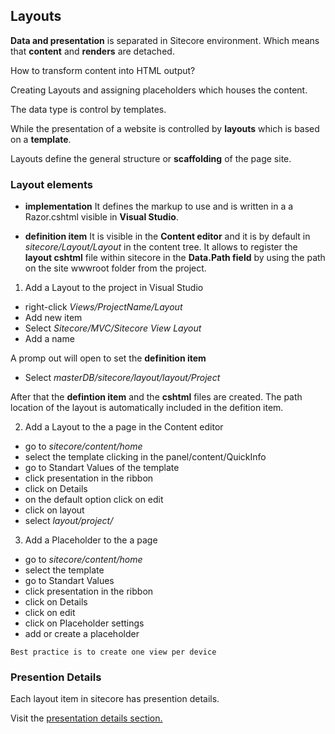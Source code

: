 ## Layouts

**Data and presentation** is separated in Sitecore environment. Which means that **content** and **renders** are detached.

How to transform content into HTML output?

Creating Layouts and assigning placeholders which houses the content.

The data type is control by templates.

While the presentation of a website is controlled by **layouts** which is based on a **template**.

Layouts define the general structure or **scaffolding** of the page site.

### Layout elements

- **implementation**
    It defines the markup to use and is written in a a Razor.cshtml visible in **Visual Studio**.

- **definition item**
    It is visible in the **Content editor** and it is by default in *sitecore/Layout/Layout* in the content tree. 
    It allows to register the **layout cshtml** file within sitecore in the **Data.Path field** by using the path on the site wwwroot folder from the project.

1. Add a Layout to the project in Visual Studio

- right-click *Views/ProjectName/Layout*
- Add new item
- Select *Sitecore/MVC/Sitecore View Layout*
- Add a name

A promp out will open to set the **definition item**

- Select *masterDB/sitecore/layout/layout/Project*

After that the **defintion item** and the **cshtml** files are created.
The path location of the layout is automatically included in the defition item.

2. Add a Layout to the a page in the Content editor

- go to *sitecore/content/home*
- select the template clicking in the panel/content/QuickInfo
- go to Standart Values of the template
- click presentation in the ribbon
- click on Details
- on the default option click on edit
- click on layout
- select *layout/project/<name-of-the-created-definition-item>*

3. Add a Placeholder to the a page

- go to *sitecore/content/home*
- select the template
- go to Standart Values
- click presentation in the ribbon
- click on Details
- click on edit
- click on Placeholder settings
- add or create a placeholder

`Best practice is to create one view per device`

### Presention Details

Each layout item in sitecore has presention details.

Visit the [presentation details section.](presentationDetails.md)
